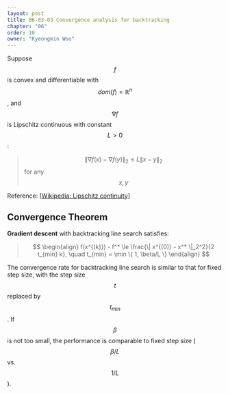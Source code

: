 ```yaml
---
layout: post
title: 06-03-03 Convergence analysis for backtracking
chapter: "06"
order: 10
owner: "Kyeongmin Woo"
---
```


Suppose $$f$$ is convex and differentiable with $$dom(f) = \mathbb{R}^n$$, and $$\nabla f$$ is Lipschitz continuous with constant $$L > 0$$:
>$$ \| \nabla f(x) - \nabla f(y) \|_2 \le L \| x - y \|_2 $$ for any $$x, y$$

Reference: [[Wikipedia: Lipschitz continuity](https://en.wikipedia.org/wiki/Lipschitz_continuity)]

## Convergence Theorem
**Gradient descent** with backtracking line search satisfies:
> $$ \begin{align}
f(x^{(k)}) - f^* \le \frac{\| x^{(0)} - x^* \|_2^2}{2 t_{min} k}, \quad t_{min} = \min \{ 1, \beta/L \}
\end{align} $$

The convergence rate for backtracking line search is similar to that for fixed step size, with the step size $$t$$ replaced by $$t_{min}$$. If $$\beta$$ is not too small, the performance is comparable to fixed step size ($$\beta/L$$ vs. $$1/L$$).